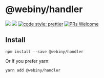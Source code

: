 # @webiny/handler
[![](https://img.shields.io/npm/dw/@webiny/handler.svg)](https://www.npmjs.com/package/@webiny/handler) 
[![](https://img.shields.io/npm/v/@webiny/handler.svg)](https://www.npmjs.com/package/@webiny/handler)
[![code style: prettier](https://img.shields.io/badge/code_style-prettier-ff69b4.svg?style=flat-square)](https://github.com/prettier/prettier)
[![PRs Welcome](https://img.shields.io/badge/PRs-welcome-brightgreen.svg?style=flat-square)](http://makeapullrequest.com)

## Install
```
npm install --save @webiny/handler
```

Or if you prefer yarn: 
```
yarn add @webiny/handler
```

